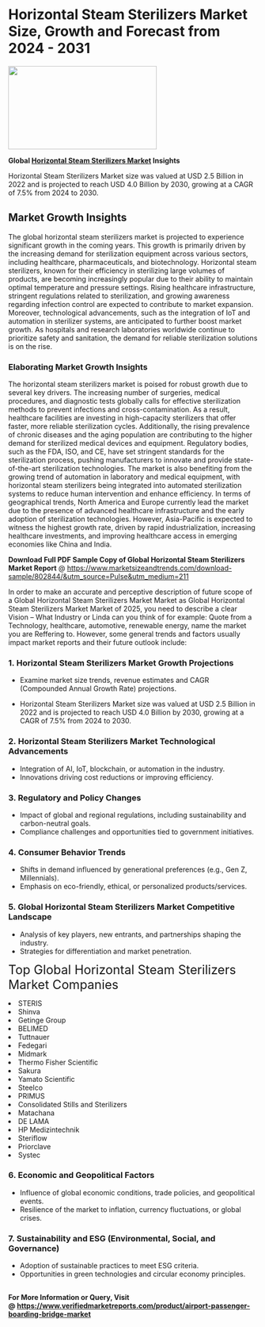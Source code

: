 <H1>Horizontal Steam Sterilizers Market Size, Growth and Forecast from 2024 - 2031</H1><img class="aligncenter size-medium wp-image-584254" src="https://thirdeyenews.in/wp-content/uploads/2024/09/Global-Market-Research-300x168.jpeg" alt="" width="300" height="168" /><p><strong>Global&nbsp;<a href="https://www.marketsizeandtrends.com/download-sample/802844/&amp;utm_source=Pulse&amp;utm_medium=211">Horizontal Steam Sterilizers Market</a> Insights</strong></p><p>Horizontal Steam Sterilizers Market size was valued at USD 2.5 Billion in 2022 and is projected to reach USD 4.0 Billion by 2030, growing at a CAGR of 7.5% from 2024 to 2030.</p><p><h2>Market Growth Insights</h2> The global horizontal steam sterilizers market is projected to experience significant growth in the coming years. This growth is primarily driven by the increasing demand for sterilization equipment across various sectors, including healthcare, pharmaceuticals, and biotechnology. Horizontal steam sterilizers, known for their efficiency in sterilizing large volumes of products, are becoming increasingly popular due to their ability to maintain optimal temperature and pressure settings. Rising healthcare infrastructure, stringent regulations related to sterilization, and growing awareness regarding infection control are expected to contribute to market expansion. Moreover, technological advancements, such as the integration of IoT and automation in sterilizer systems, are anticipated to further boost market growth. As hospitals and research laboratories worldwide continue to prioritize safety and sanitation, the demand for reliable sterilization solutions is on the rise. <h3>Elaborating Market Growth Insights</h3> The horizontal steam sterilizers market is poised for robust growth due to several key drivers. The increasing number of surgeries, medical procedures, and diagnostic tests globally calls for effective sterilization methods to prevent infections and cross-contamination. As a result, healthcare facilities are investing in high-capacity sterilizers that offer faster, more reliable sterilization cycles. Additionally, the rising prevalence of chronic diseases and the aging population are contributing to the higher demand for sterilized medical devices and equipment. Regulatory bodies, such as the FDA, ISO, and CE, have set stringent standards for the sterilization process, pushing manufacturers to innovate and provide state-of-the-art sterilization technologies. The market is also benefiting from the growing trend of automation in laboratory and medical equipment, with horizontal steam sterilizers being integrated into automated sterilization systems to reduce human intervention and enhance efficiency. In terms of geographical trends, North America and Europe currently lead the market due to the presence of advanced healthcare infrastructure and the early adoption of sterilization technologies. However, Asia-Pacific is expected to witness the highest growth rate, driven by rapid industrialization, increasing healthcare investments, and improving healthcare access in emerging economies like China and India. </p><p><span class=""><strong>Download Full PDF Sample Copy of Global Horizontal Steam Sterilizers Market Report</strong> @ <a href="https://www.marketsizeandtrends.com/download-sample/802844/&amp;utm_source=Pulse&amp;utm_medium=211" target="_blank">https://www.marketsizeandtrends.com/download-sample/802844/&amp;utm_source=Pulse&amp;utm_medium=211</a></span></p><p>In order to make an accurate and perceptive description of future scope of a Global&nbsp;Horizontal Steam Sterilizers Market Market as Global&nbsp;Horizontal Steam Sterilizers Market Market of 2025, you need to describe a clear Vision &ndash; What Industry or Linda can you think of for example: Quote from a Technology, healthcare, automotive, renewable energy, name the market you are Reffering to. However, some general trends and factors usually impact market reports and their future outlook include:</p><h3>1.&nbsp;<strong>Horizontal Steam Sterilizers Market Growth Projections</strong></h3><ul><li>Examine market size trends, revenue estimates and CAGR (Compounded Annual Growth Rate) projections.</li><li><p>Horizontal Steam Sterilizers Market size was valued at USD 2.5 Billion in 2022 and is projected to reach USD 4.0 Billion by 2030, growing at a CAGR of 7.5% from 2024 to 2030.</p></li></ul><h3>2.&nbsp;<strong>Horizontal Steam Sterilizers Market Technological Advancements</strong></h3><ul><li>Integration of AI, IoT, blockchain, or automation in the industry.</li><li>Innovations driving cost reductions or improving efficiency.</li></ul><h3>3.&nbsp;<strong>Regulatory and Policy Changes</strong></h3><ul><li>Impact of global and regional regulations, including sustainability and carbon-neutral goals.</li><li>Compliance challenges and opportunities tied to government initiatives.</li></ul><h3>4.&nbsp;<strong>Consumer Behavior Trends</strong></h3><ul><li>Shifts in demand influenced by generational preferences (e.g., Gen Z, Millennials).</li><li>Emphasis on eco-friendly, ethical, or personalized products/services.</li></ul><h3>5.&nbsp;<strong>Global Horizontal Steam Sterilizers Market Competitive Landscape</strong></h3><ul><li>Analysis of key players, new entrants, and partnerships shaping the industry.</li><li>Strategies for differentiation and market penetration.</li></ul><p data-pm-slice="1 1 []"><span style="color: inherit; font-family: inherit; font-size: 25px;">Top Global Horizontal Steam Sterilizers Market Companies</span></p><div class="" data-test-id=""><p><li>STERIS</li><li> Shinva</li><li> Getinge Group</li><li> BELIMED</li><li> Tuttnauer</li><li> Fedegari</li><li> Midmark</li><li> Thermo Fisher Scientific</li><li> Sakura</li><li> Yamato Scientific</li><li> Steelco</li><li> PRIMUS</li><li> Consolidated Stills and Sterilizers</li><li> Matachana</li><li> DE LAMA</li><li> HP Medizintechnik</li><li> Steriflow</li><li> Priorclave</li><li> Systec</li></p></div><h3>6.&nbsp;<strong>Economic and Geopolitical Factors</strong></h3><ul><li>Influence of global economic conditions, trade policies, and geopolitical events.</li><li>Resilience of the market to inflation, currency fluctuations, or global crises.</li></ul><h3>7.&nbsp;<strong>Sustainability and ESG (Environmental, Social, and Governance)</strong></h3><ul><li>Adoption of sustainable practices to meet ESG criteria.</li><li>Opportunities in green technologies and circular economy principles.</li></ul><h2><strong style="font-size: 14px;">For More Information or Query, Visit @&nbsp;</strong><a style="background-color: #ffffff; font-size: 14px;" href="https://www.marketsizeandtrends.com/report/horizontal-steam-sterilizers-market/" target="_blank">https://www.verifiedmarketreports.com/product/airport-passenger-boarding-bridge-market</a></h2>

